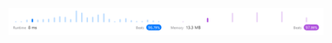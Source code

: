 ![Results of Number Of Segments in a String.](https://github.com/ccbrantley/LeetCode/blob/main/434-NumberOfSegmentsinaString/image.png)

